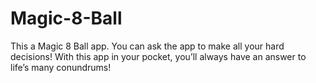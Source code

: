 # Magic-8-Ball
This a Magic 8 Ball app. You can ask the app to make all your hard decisions! With this app in your pocket, you’ll always have an answer to life’s many conundrums!

